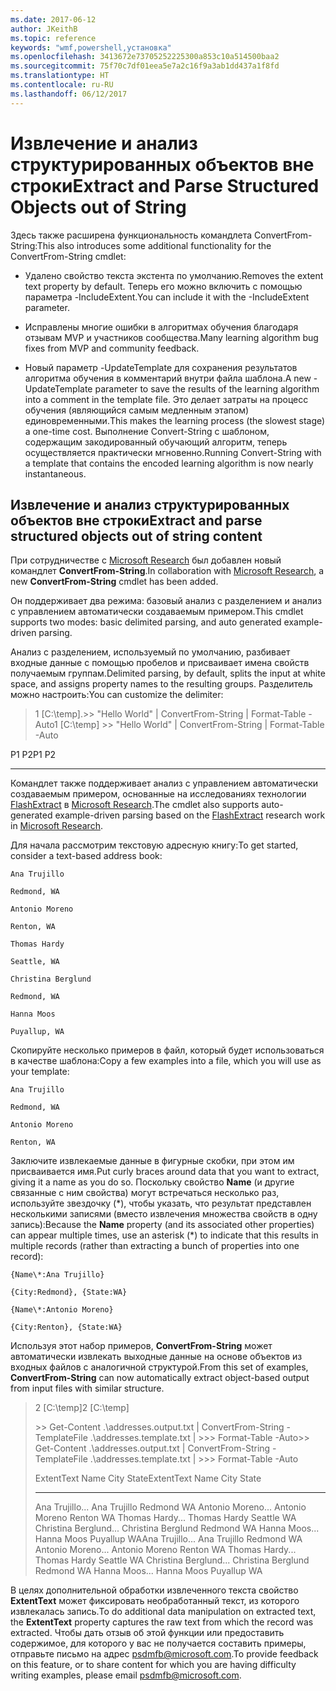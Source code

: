 ```yaml
---
ms.date: 2017-06-12
author: JKeithB
ms.topic: reference
keywords: "wmf,powershell,установка"
ms.openlocfilehash: 3413672e73705252225300a853c10a514500baa2
ms.sourcegitcommit: 75f70c7df01eea5e7a2c16f9a3ab1dd437a1f8fd
ms.translationtype: HT
ms.contentlocale: ru-RU
ms.lasthandoff: 06/12/2017
---
```

# <a name="extract-and-parse-structured-objects-out-of-string"></a><span data-ttu-id="f89c8-102">Извлечение и анализ структурированных объектов вне строки</span><span class="sxs-lookup"><span data-stu-id="f89c8-102">Extract and Parse Structured Objects out of String</span></span>
<span data-ttu-id="f89c8-103">Здесь также расширена функциональность командлета ConvertFrom-String:</span><span class="sxs-lookup"><span data-stu-id="f89c8-103">This also introduces some additional functionality for the ConvertFrom-String cmdlet:</span></span>

-   <span data-ttu-id="f89c8-104">Удалено свойство текста экстента по умолчанию.</span><span class="sxs-lookup"><span data-stu-id="f89c8-104">Removes the extent text property by default.</span></span> <span data-ttu-id="f89c8-105">Теперь его можно включить с помощью параметра -IncludeExtent.</span><span class="sxs-lookup"><span data-stu-id="f89c8-105">You can include it with the -IncludeExtent parameter.</span></span>

-   <span data-ttu-id="f89c8-106">Исправлены многие ошибки в алгоритмах обучения благодаря отзывам MVP и участников сообщества.</span><span class="sxs-lookup"><span data-stu-id="f89c8-106">Many learning algorithm bug fixes from MVP and community feedback.</span></span>

-   <span data-ttu-id="f89c8-107">Новый параметр -UpdateTemplate для сохранения результатов алгоритма обучения в комментарий внутри файла шаблона.</span><span class="sxs-lookup"><span data-stu-id="f89c8-107">A new -UpdateTemplate parameter to save the results of the learning algorithm into a comment in the template file.</span></span> <span data-ttu-id="f89c8-108">Это делает затраты на процесс обучения (являющийся самым медленным этапом) единовременными.</span><span class="sxs-lookup"><span data-stu-id="f89c8-108">This makes the learning process (the slowest stage) a one-time cost.</span></span> <span data-ttu-id="f89c8-109">Выполнение Convert-String с шаблоном, содержащим закодированный обучающий алгоритм, теперь осуществляется практически мгновенно.</span><span class="sxs-lookup"><span data-stu-id="f89c8-109">Running Convert-String with a template that contains the encoded learning algorithm is now nearly instantaneous.</span></span>


<a name="extract-and-parse-structured-objects-out-of-string-content"></a><span data-ttu-id="f89c8-110">Извлечение и анализ структурированных объектов вне строки</span><span class="sxs-lookup"><span data-stu-id="f89c8-110">Extract and parse structured objects out of string content</span></span>
----------------------------------------------------------

<span data-ttu-id="f89c8-111">При сотрудничестве с [Microsoft Research](http://research.microsoft.com/) был добавлен новый командлет **ConvertFrom-String**.</span><span class="sxs-lookup"><span data-stu-id="f89c8-111">In collaboration with [Microsoft Research](http://research.microsoft.com/), a new **ConvertFrom-String** cmdlet has been added.</span></span>

<span data-ttu-id="f89c8-112">Он поддерживает два режима: базовый анализ с разделением и анализ с управлением автоматически создаваемым примером.</span><span class="sxs-lookup"><span data-stu-id="f89c8-112">This cmdlet supports two modes: basic delimited parsing, and auto generated example-driven parsing.</span></span>

<span data-ttu-id="f89c8-113">Анализ с разделением, используемый по умолчанию, разбивает входные данные с помощью пробелов и присваивает имена свойств получаемым группам.</span><span class="sxs-lookup"><span data-stu-id="f89c8-113">Delimited parsing, by default, splits the input at white space, and assigns property names to the resulting groups.</span></span> <span data-ttu-id="f89c8-114">Разделитель можно настроить:</span><span class="sxs-lookup"><span data-stu-id="f89c8-114">You can customize the delimiter:</span></span>

> <span data-ttu-id="f89c8-115">1 \[C:\\temp\].&gt;&gt; "Hello World" | ConvertFrom-String | Format-Table -Auto</span><span class="sxs-lookup"><span data-stu-id="f89c8-115">1 \[C:\\temp\] &gt;&gt; "Hello World" | ConvertFrom-String | Format-Table -Auto</span></span>

<span data-ttu-id="f89c8-116">P1    P2</span><span class="sxs-lookup"><span data-stu-id="f89c8-116">P1    P2</span></span>
--    --

<span data-ttu-id="f89c8-117">Командлет также поддерживает анализ с управлением автоматически создаваемым примером, основанные на исследованиях технологии [FlashExtract](http://research.microsoft.com/en-us/um/people/sumitg/flashextract.html) в [Microsoft Research](http://research.microsoft.com).</span><span class="sxs-lookup"><span data-stu-id="f89c8-117">The cmdlet also supports auto-generated example-driven parsing based on the [FlashExtract](http://research.microsoft.com/en-us/um/people/sumitg/flashextract.html) research work in [Microsoft Research](http://research.microsoft.com).</span></span>

<span data-ttu-id="f89c8-118">Для начала рассмотрим текстовую адресную книгу:</span><span class="sxs-lookup"><span data-stu-id="f89c8-118">To get started, consider a text-based address book:</span></span>

    Ana Trujillo

    Redmond, WA

    Antonio Moreno

    Renton, WA

    Thomas Hardy

    Seattle, WA

    Christina Berglund

    Redmond, WA

    Hanna Moos

    Puyallup, WA

<span data-ttu-id="f89c8-119">Скопируйте несколько примеров в файл, который будет использоваться в качестве шаблона:</span><span class="sxs-lookup"><span data-stu-id="f89c8-119">Copy a few examples into a file, which you will use as your template:</span></span>

    Ana Trujillo

    Redmond, WA

    Antonio Moreno

    Renton, WA

   

<span data-ttu-id="f89c8-120">Заключите извлекаемые данные в фигурные скобки, при этом им присваивается имя.</span><span class="sxs-lookup"><span data-stu-id="f89c8-120">Put curly braces around data that you want to extract, giving it a name as you do so.</span></span> <span data-ttu-id="f89c8-121">Поскольку свойство **Name** (и другие связанные с ним свойства) могут встречаться несколько раз, используйте звездочку (\*), чтобы указать, что результат представлен несколькими записями (вместо извлечения множества свойств в одну запись):</span><span class="sxs-lookup"><span data-stu-id="f89c8-121">Because the **Name** property (and its associated other properties) can appear multiple times, use an asterisk (\*) to indicate that this results in multiple records (rather than extracting a bunch of properties into one record):</span></span>

    {Name\*:Ana Trujillo}

    {City:Redmond}, {State:WA}

    {Name\*:Antonio Moreno}

    {City:Renton}, {State:WA}

<span data-ttu-id="f89c8-122">Используя этот набор примеров, **ConvertFrom-String** может автоматически извлекать выходные данные на основе объектов из входных файлов с аналогичной структурой.</span><span class="sxs-lookup"><span data-stu-id="f89c8-122">From this set of examples, **ConvertFrom-String** can now automatically extract object-based output from input files with similar structure.</span></span>

> <span data-ttu-id="f89c8-123">2 \[C:\\temp\]</span><span class="sxs-lookup"><span data-stu-id="f89c8-123">2 \[C:\\temp\]</span></span>
>
> <span data-ttu-id="f89c8-124">&gt;&gt; Get-Content .\\addresses.output.txt | ConvertFrom-String -TemplateFile .\\addresses.template.txt | &gt;&gt;&gt; Format-Table -Auto</span><span class="sxs-lookup"><span data-stu-id="f89c8-124">&gt;&gt; Get-Content .\\addresses.output.txt | ConvertFrom-String -TemplateFile .\\addresses.template.txt | &gt;&gt;&gt; Format-Table -Auto</span></span>
>
> <span data-ttu-id="f89c8-125">ExtentText                     Name               City     State</span><span class="sxs-lookup"><span data-stu-id="f89c8-125">ExtentText                     Name               City     State</span></span>
> ----------                     ----               ----     -----
> <span data-ttu-id="f89c8-126">Ana Trujillo...                Ana Trujillo       Redmond  WA Antonio Moreno...              Antonio Moreno     Renton   WA Thomas Hardy...                Thomas Hardy       Seattle  WA Christina Berglund...          Christina Berglund Redmond  WA Hanna Moos...                  Hanna Moos         Puyallup WA</span><span class="sxs-lookup"><span data-stu-id="f89c8-126">Ana Trujillo...                Ana Trujillo       Redmond  WA Antonio Moreno...              Antonio Moreno     Renton   WA Thomas Hardy...                Thomas Hardy       Seattle  WA Christina Berglund...          Christina Berglund Redmond  WA Hanna Moos...                  Hanna Moos         Puyallup WA</span></span>

<span data-ttu-id="f89c8-127">В целях дополнительной обработки извлеченного текста свойство **ExtentText** может фиксировать необработанный текст, из которого извлекалась запись.</span><span class="sxs-lookup"><span data-stu-id="f89c8-127">To do additional data manipulation on extracted text, the **ExtentText** property captures the raw text from which the record was extracted.</span></span> <span data-ttu-id="f89c8-128">Чтобы дать отзыв об этой функции или предоставить содержимое, для которого у вас не получается составить примеры, отправьте письмо на адрес <psdmfb@microsoft.com>.</span><span class="sxs-lookup"><span data-stu-id="f89c8-128">To provide feedback on this feature, or to share content for which you are having difficulty writing examples, please email <psdmfb@microsoft.com>.</span></span>


